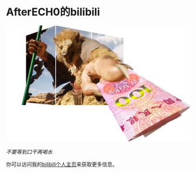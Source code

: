 # AfterECH0的bilibili

![书籍封面](video/100.png)

*不要等到口干再喝水*

你可以访问我的[bilibili个人主页](https://space.bilibili.com/291703341?spm_id_from=333.1007.0.0)来获取更多信息。